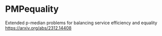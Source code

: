 # PMPequality
Extended p-median problems for balancing service efficiency and equality
https://arxiv.org/abs/2312.14408
